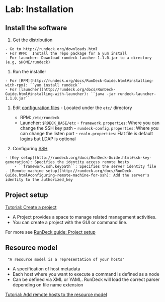 # Lab: Installation

## Install the software

1.   Get the distribution

    - Go to http://rundeck.org/downloads.html
    - For RPM:  Install the repo package for a yum install
    - For launcher: Download rundeck-laucher-1.1.0.jar to a directory (e.g, $HOME/rundeck)

1.    Run the installer

    - For [RPM](http://rundeck.org/docs/RunDeck-Guide.html#installing-with-rpm): ``yum install rundeck``
    - For [launcher](http://rundeck.org/docs/RunDeck-Guide.html#installing-with-launcher): ``java -jar rundeck-launcher-1.1.0.jar``

1.    Edit [configuration files](http://rundeck.org/docs/RunDeck-Guide.html#configuration-files) 
    - Located under the ``etc/`` directory
         - RPM: ``/etc/rundeck``
         - Launcher: ``$RDECK_BASE/etc``
    - ``framework.properties``: Where you can change the SSH key path
    - ``rundeck-config.properties``: Where you can change the listen port
    - ``realm.properties``: Flat file is default [logins](http://rundeck.org/docs/RunDeck-Guide.html#logins) but LDAP is optional 

1.    Configuring [SSH](http://rundeck.org/docs/RunDeck-Guide.html#ssh)

    - [Key setup](http://rundeck.org/docs/RunDeck-Guide.html#ssh-key-generation): Specifies the identity access remote hosts
        - ``framework.ssh.keypath``: Specifies the server identity file
    - [Remote machine setup](http://rundeck.org/docs/RunDeck-Guide.html#configuring-remote-machine-for-ssh): Add the server's identity to the authorized_key

## Project setup

[Tutorial: Create a project](RunDeck-Training.html##create-a-project)

* A  Project provides a space to manage related management activities.
* You can create a project with the GUI or command line.

For more see [RunDeck guide: Project setup](http://rundeck.org/docs/RunDeck-Guide.html#project-setup)

## Resource model

     "A resource model is a representation of your hosts"

* A specification of host metadata
* Each host where you want to execute a command is defined as a node
* Can be defined via XML or YAML. RunDeck will load the correct parser depending on file name extension

[Tutorial: Add remote hosts to the resource model](RunDeck-Tutorial.html#add-remote-hosts-to-the-resource-model)
